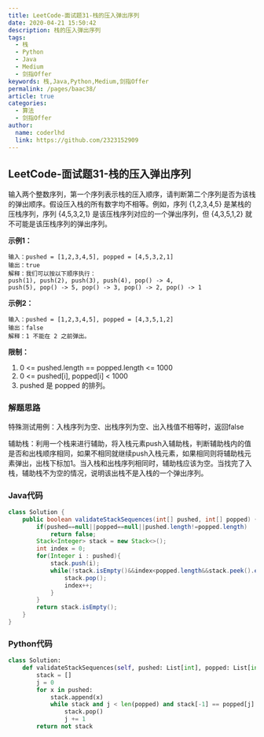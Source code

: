 ```yaml
---
title: LeetCode-面试题31-栈的压入弹出序列
date: 2020-04-21 15:50:42
description: 栈的压入弹出序列
tags: 
  - 栈
  - Python
  - Java
  - Medium
  - 剑指Offer
keywords: 栈,Java,Python,Medium,剑指Offer
permalink: /pages/baac38/
article: true
categories: 
  - 算法
  - 剑指Offer
author: 
  name: coderlhd
  link: https://github.com/2323152909
---
```


## LeetCode-面试题31-栈的压入弹出序列

输入两个整数序列，第一个序列表示栈的压入顺序，请判断第二个序列是否为该栈的弹出顺序。假设压入栈的所有数字均不相等。例如，序列 {1,2,3,4,5} 是某栈的压栈序列，序列 {4,5,3,2,1} 是该压栈序列对应的一个弹出序列，但 {4,3,5,1,2} 就不可能是该压栈序列的弹出序列。

 <!--more-->

**示例1：**

```
输入：pushed = [1,2,3,4,5], popped = [4,5,3,2,1]
输出：true
解释：我们可以按以下顺序执行：
push(1), push(2), push(3), push(4), pop() -> 4,
push(5), pop() -> 5, pop() -> 3, pop() -> 2, pop() -> 1
```

**示例2：**

```
输入：pushed = [1,2,3,4,5], popped = [4,3,5,1,2]
输出：false
解释：1 不能在 2 之前弹出。
```

**限制：**

1. 0 <= pushed.length == popped.length <= 1000
2. 0 <= pushed[i], popped[i] < 1000
3. pushed 是 popped 的排列。

### 解题思路

特殊测试用例：入栈序列为空、出栈序列为空、出入栈值不相等时，返回false

辅助栈：利用一个栈来进行辅助，将入栈元素push入辅助栈，判断辅助栈内的值是否和出栈顺序相同，如果不相同就继续push入栈元素，如果相同则将辅助栈元素弹出，出栈下标加1。当入栈和出栈序列相同时，辅助栈应该为空。当找完了入栈，辅助栈不为空的情况，说明该出栈不是入栈的一个弹出序列。

### Java代码

```java
class Solution {
    public boolean validateStackSequences(int[] pushed, int[] popped) {
        if(pushed==null||popped==null||pushed.length!=popped.length)
            return false;
        Stack<Integer> stack = new Stack<>();
        int index = 0;
        for(Integer i : pushed){
            stack.push(i);
            while(!stack.isEmpty()&&index<popped.length&&stack.peek().equals(popped[index])){
                stack.pop();
                index++;
            }
        }
        return stack.isEmpty();
    }
}
```

### Python代码

```python
class Solution:
    def validateStackSequences(self, pushed: List[int], popped: List[int]) -> bool:
        stack = []
        j = 0
        for x in pushed:
            stack.append(x)
            while stack and j < len(popped) and stack[-1] == popped[j]:
                stack.pop()
                j += 1
        return not stack
```

